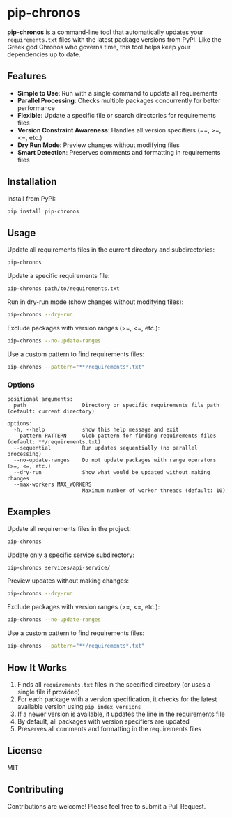 # pip-chronos

**pip-chronos** is a command-line tool that automatically updates your `requirements.txt` files with the latest package versions from PyPI. Like the Greek god Chronos who governs time, this tool helps keep your dependencies up to date.

## Features

- **Simple to Use**: Run with a single command to update all requirements
- **Parallel Processing**: Checks multiple packages concurrently for better performance
- **Flexible**: Update a specific file or search directories for requirements files
- **Version Constraint Awareness**: Handles all version specifiers (==, >=, <=, etc.)
- **Dry Run Mode**: Preview changes without modifying files
- **Smart Detection**: Preserves comments and formatting in requirements files

## Installation

Install from PyPI:

```bash
pip install pip-chronos
```

## Usage

Update all requirements files in the current directory and subdirectories:

```bash
pip-chronos
```

Update a specific requirements file:

```bash
pip-chronos path/to/requirements.txt
```

Run in dry-run mode (show changes without modifying files):

```bash
pip-chronos --dry-run
```

Exclude packages with version ranges (>=, <=, etc.):

```bash
pip-chronos --no-update-ranges
```

Use a custom pattern to find requirements files:

```bash
pip-chronos --pattern="**/requirements*.txt"
```

### Options

```
positional arguments:
  path                  Directory or specific requirements file path (default: current directory)

options:
  -h, --help            show this help message and exit
  --pattern PATTERN     Glob pattern for finding requirements files (default: **/requirements.txt)
  --sequential          Run updates sequentially (no parallel processing)
  --no-update-ranges    Do not update packages with range operators (>=, <=, etc.)
  --dry-run             Show what would be updated without making changes
  --max-workers MAX_WORKERS
                        Maximum number of worker threads (default: 10)
```

## Examples

Update all requirements files in the project:

```bash
pip-chronos
```

Update only a specific service subdirectory:

```bash
pip-chronos services/api-service/
```

Preview updates without making changes:

```bash
pip-chronos --dry-run
```

Exclude packages with version ranges (>=, <=, etc.):

```bash
pip-chronos --no-update-ranges
```

Use a custom pattern to find requirements files:

```bash
pip-chronos --pattern="**/requirements*.txt"
```

## How It Works

1. Finds all `requirements.txt` files in the specified directory (or uses a single file if provided)
2. For each package with a version specification, it checks for the latest available version using `pip index versions`
3. If a newer version is available, it updates the line in the requirements file
4. By default, all packages with version specifiers are updated
5. Preserves all comments and formatting in the requirements files

## License

MIT

## Contributing

Contributions are welcome! Please feel free to submit a Pull Request. 